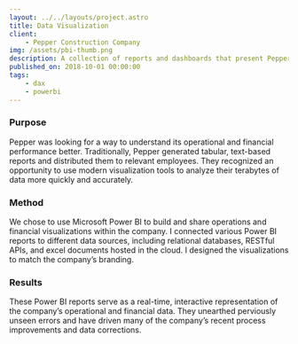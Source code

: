 ```yaml
---
layout: ../../layouts/project.astro
title: Data Visualization
client:
    - Pepper Construction Company
img: /assets/pbi-thumb.png
description: A collection of reports and dashboards that present Pepper Construction's data.
published_on: 2018-10-01 00:00:00
tags:
    - dax
    - powerbi
---
```


### Purpose

Pepper was looking for a way to understand its operational and financial performance better. Traditionally, Pepper generated tabular, text-based reports and distributed them to relevant employees. They recognized an opportunity to use modern visualization tools to analyze their terabytes of data more quickly and accurately.

### Method

We chose to use Microsoft Power BI to build and share operations and financial visualizations within the company. I connected various Power BI reports to different data sources, including relational databases, RESTful APIs, and excel documents hosted in the cloud. I designed the visualizations to match the company’s branding.

### Results

These Power BI reports serve as a real-time, interactive representation of the company’s operational and financial data. They unearthed perviously unseen errors and have driven many of the company’s recent process improvements and data corrections.
